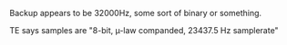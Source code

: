 Backup appears to be 32000Hz, some sort of binary or something.

TE says samples are "8-bit, µ-law companded, 23437.5 Hz samplerate"
